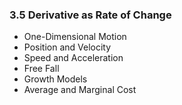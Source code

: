 ### 3.5 Derivative as Rate of Change

+ One-Dimensional Motion
+ Position and Velocity
+ Speed and Acceleration
+ Free Fall
+ Growth Models
+ Average and Marginal Cost
